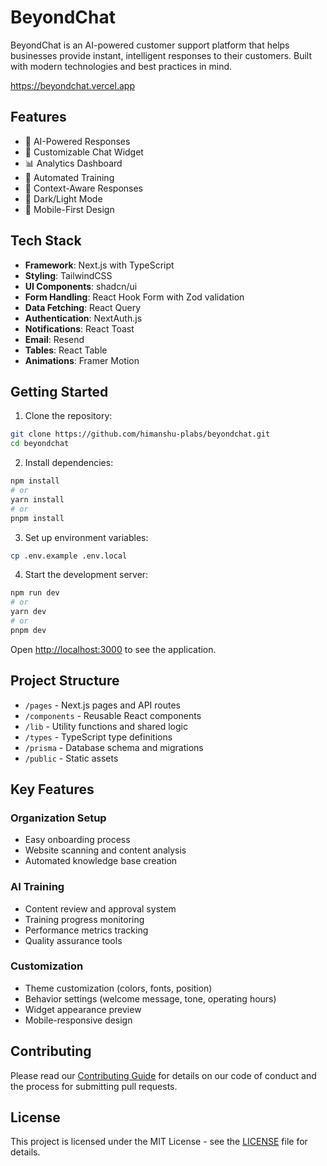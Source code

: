 # BeyondChat

BeyondChat is an AI-powered customer support platform that helps businesses provide instant, intelligent responses to their customers. Built with modern technologies and best practices in mind.

https://beyondchat.vercel.app

## Features

- 🤖 AI-Powered Responses
- 🎨 Customizable Chat Widget
- 📊 Analytics Dashboard
- 🔄 Automated Training
- 🎯 Context-Aware Responses
- 🌙 Dark/Light Mode
- 📱 Mobile-First Design

## Tech Stack

- **Framework**: Next.js with TypeScript
- **Styling**: TailwindCSS
- **UI Components**: shadcn/ui
- **Form Handling**: React Hook Form with Zod validation
- **Data Fetching**: React Query
- **Authentication**: NextAuth.js
- **Notifications**: React Toast
- **Email**: Resend
- **Tables**: React Table
- **Animations**: Framer Motion

## Getting Started

1. Clone the repository:

```bash
git clone https://github.com/himanshu-plabs/beyondchat.git
cd beyondchat
```

2. Install dependencies:

```bash
npm install
# or
yarn install
# or
pnpm install
```

3. Set up environment variables:

```bash
cp .env.example .env.local
```

4. Start the development server:

```bash
npm run dev
# or
yarn dev
# or
pnpm dev
```

Open [http://localhost:3000](http://localhost:3000) to see the application.

## Project Structure

- `/pages` - Next.js pages and API routes
- `/components` - Reusable React components
- `/lib` - Utility functions and shared logic
- `/types` - TypeScript type definitions
- `/prisma` - Database schema and migrations
- `/public` - Static assets

## Key Features

### Organization Setup

- Easy onboarding process
- Website scanning and content analysis
- Automated knowledge base creation

### AI Training

- Content review and approval system
- Training progress monitoring
- Performance metrics tracking
- Quality assurance tools

### Customization

- Theme customization (colors, fonts, position)
- Behavior settings (welcome message, tone, operating hours)
- Widget appearance preview
- Mobile-responsive design


## Contributing

Please read our [Contributing Guide](CONTRIBUTING.md) for details on our code of conduct and the process for submitting pull requests.

## License

This project is licensed under the MIT License - see the [LICENSE](LICENSE) file for details.
